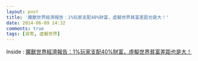 ```yaml
---
layout: post
title: '魔獸世界經濟報告：1%玩家支配40%財富，虛擬世界貧富差距也是大！'
date: 2014-06-09 14:32
comments: true
tags: [貨幣, 虛擬世界]
---
```

Inside : [魔獸世界經濟報告：1%玩家支配40%財富，虛擬世界貧富差距也是大！](http://share.inside.com.tw/posts/5076?ref=sidebar)